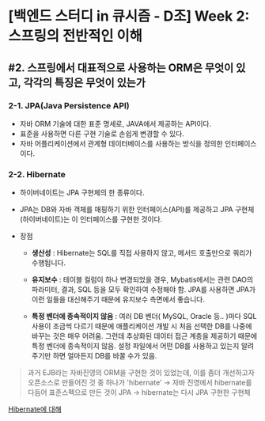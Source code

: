# [백엔드 스터디 in 큐시즘 - D조] Week 2: 스프링의 전반적인 이해
## #2. 스프링에서 대표적으로 사용하는 ORM은 무엇이 있고, 각각의 특징은 무엇이 있는가

###  2-1. JPA(Java Persistence API)


- 자바 ORM 기술에 대한 표준 명세로, JAVA에서 제공하는 API이다.
- 표준을 사용하면 다른 구현 기술로 손쉽게 변경할 수 있다.
- 자바 어플리케이션에서 관계형 데이터베이스를 사용하는 방식을 정의한 인터페이스이다. 

### 2-2. Hibernate

- 하이버네이트는 JPA 구현체의 한 종류이다. 
- JPA는 DB와 자바 객체를 매핑하기 위한 인터페이스(API)를 제공하고 JPA 구현체(하이버네이트)는 이 인터페이스를 구현한 것이다.
- 장점

    - **생산성** : Hibernate는 SQL를 직접 사용하지 않고, 메서드 호출만으로 쿼리가 수행됩니다.
    - **유지보수** : 테이블 컬럼이 하나 변경되었을 경우, Mybatis에서는 관련 DAO의 파라미터, 결과, SQL 등을 모두 확인하여 수정해야 함. 
      JPA를 사용하면 JPA가 이런 일들을 대신해주기 때문에 유지보수 측면에서 좋습니다.
      
    - **특정 벤더에 종속적이지 않음** : 여러 DB 벤더( MySQL, Oracle 등.. )마다 SQL 사용이 조금씩 다르기 때문에 애플리케이션 개발 시 처음 선택한 DB를 나중에 바꾸는 것은 매우 어려움. 그런데 추상화된 데이터 접근 계층을 제공하기 때문에 특정 벤더에 종속적이지 않음. 
      설정 파일에서 어떤 DB를 사용하고 있는지 알려주기만 하면 얼마든지 DB를 바꿀 수가 있음.
      


>과거 EJB라는 자바진영의 ORM을 구현한 것이 있었는데, 이를 좀더 개선하고자 오픈소스로 만들어진 것 중 하나가 'hibernate' 
>→ 자바 진영에서 hibernate를 다듬어 표준스펙으로 만든 것이 JPA 
> → hibernate는 다시 JPA 구현한 구현체

[Hibernate에 대해](https://www.inflearn.com/questions/255807)